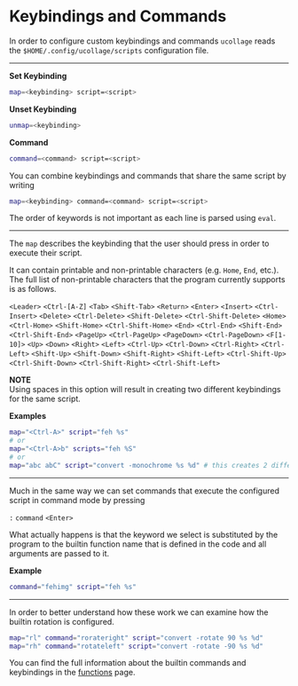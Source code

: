 # Keybindings and Commands

In order to configure custom keybindings and commands `ucollage` reads the
`$HOME/.config/ucollage/scripts` configuration file.

---
**Set Keybinding**
```bash
map=<keybinding> script=<script>
```

**Unset Keybinding**
```bash
unmap=<keybinding>
```

**Command**
```bash
command=<command> script=<script>
```

You can combine keybindings and commands that share the same script by writing
```bash
map=<keybinding> command=<command> script=<script>
```

The order of keywords is not important as each line is parsed using `eval`.

---

The `map` describes the keybinding that the user should press in order to execute their script. 

It can contain printable and non-printable characters (e.g. `Home`, `End`,
etc.). The full list of non-printable characters that the program currently
supports is as follows.

`<Leader>` `<Ctrl-[A-Z]` `<Tab>` `<Shift-Tab>` `<Return>` `<Enter>` `<Insert>`
`<Ctrl-Insert>` `<Delete>` `<Ctrl-Delete>` `<Shift-Delete>`
`<Ctrl-Shift-Delete>` `<Home>` `<Ctrl-Home>` `<Shift-Home>` `<Ctrl-Shift-Home>`
`<End>` `<Ctrl-End>` `<Shift-End>` `<Ctrl-Shift-End>` `<PageUp>` `<Ctrl-PageUp>`
`<PageDown>` `<Ctrl-PageDown>` `<F[1-10]>` `<Up>` `<Down>` `<Right>` `<Left>`
`<Ctrl-Up>` `<Ctrl-Down>` `<Ctrl-Right>` `<Ctrl-Left>` `<Shift-Up>`
`<Shift-Down>` `<Shift-Right>` `<Shift-Left>` `<Ctrl-Shift-Up>`
`<Ctrl-Shift-Down>` `<Ctrl-Shift-Right>` `<Ctrl-Shift-Left>`

**NOTE** <br>
Using spaces in this option will result in creating two different keybindings for the same
script.

**Examples**
```bash
map="<Ctrl-A>" script="feh %s"
# or
map="<Ctrl-A>b" scripts="feh %S"
# or
map="abc abC" script="convert -monochrome %s %d" # this creates 2 different keybindings
```
---

Much in the same way we can set commands that execute the configured script in
command mode by pressing

`:` `command` `<Enter>`

What actually happens is that the keyword we select is substituted by the
program to the builtin function name that is defined in the code and all
arguments are passed to it.

**Example**
``` bash
command="fehimg" script="feh %s"
```
---
In order to better understand how these work we can examine how the builtin
rotation is configured.

```bash
map="rl" command="rorateright" script="convert -rotate 90 %s %d"
map="rh" command="rotateleft" script="convert -rotate -90 %s %d"
```

You can find the full information about the builtin commands and keybindings in
the <a href="functions.html">functions</a> page.
